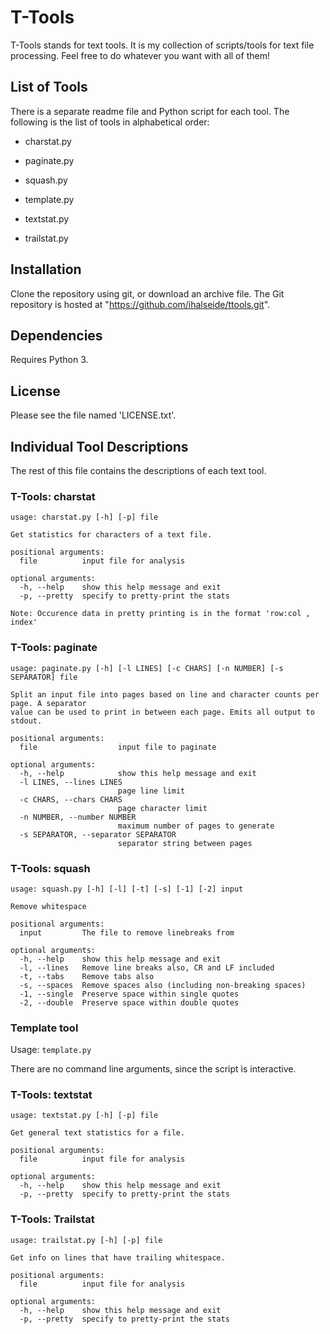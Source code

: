 # T-Tools

T-Tools stands for text tools. It is my collection of scripts/tools for text file processing. Feel free to do whatever you want with all of them!

## List of Tools

There is a separate readme file and Python script for each tool. The following is the list of tools in alphabetical order:

* charstat.py

* paginate.py

* squash.py

* template.py

* textstat.py

* trailstat.py

## Installation

Clone the repository using git, or download an archive file. The Git repository is hosted at "https://github.com/ihalseide/ttools.git".

## Dependencies

Requires Python 3.

## License

Please see the file named 'LICENSE.txt'.

## Individual Tool Descriptions

The rest of this file contains the descriptions of each text tool.

### T-Tools: charstat

```
usage: charstat.py [-h] [-p] file

Get statistics for characters of a text file.

positional arguments:
  file          input file for analysis

optional arguments:
  -h, --help    show this help message and exit
  -p, --pretty  specify to pretty-print the stats

Note: Occurence data in pretty printing is in the format 'row:col , index'
```

### T-Tools: paginate

```
usage: paginate.py [-h] [-l LINES] [-c CHARS] [-n NUMBER] [-s SEPARATOR] file

Split an input file into pages based on line and character counts per page. A separator
value can be used to print in between each page. Emits all output to stdout.

positional arguments:
  file                  input file to paginate

optional arguments:
  -h, --help            show this help message and exit
  -l LINES, --lines LINES
                        page line limit
  -c CHARS, --chars CHARS
                        page character limit
  -n NUMBER, --number NUMBER
                        maximum number of pages to generate
  -s SEPARATOR, --separator SEPARATOR
                        separator string between pages
```

### T-Tools: squash

```
usage: squash.py [-h] [-l] [-t] [-s] [-1] [-2] input

Remove whitespace

positional arguments:
  input         The file to remove linebreaks from

optional arguments:
  -h, --help    show this help message and exit
  -l, --lines   Remove line breaks also, CR and LF included
  -t, --tabs    Remove tabs also
  -s, --spaces  Remove spaces also (including non-breaking spaces)
  -1, --single  Preserve space within single quotes
  -2, --double  Preserve space within double quotes
```

### Template tool

Usage: `template.py`

There are no command line arguments, since the script is interactive.

### T-Tools: textstat

```
usage: textstat.py [-h] [-p] file

Get general text statistics for a file.

positional arguments:
  file          input file for analysis

optional arguments:
  -h, --help    show this help message and exit
  -p, --pretty  specify to pretty-print the stats
```

### T-Tools: Trailstat

```
usage: trailstat.py [-h] [-p] file

Get info on lines that have trailing whitespace.

positional arguments:
  file          input file for analysis

optional arguments:
  -h, --help    show this help message and exit
  -p, --pretty  specify to pretty-print the stats
```

